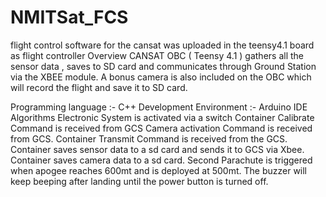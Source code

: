 # NMITSat_FCS
 flight control software for the cansat was uploaded in the teensy4.1 board as flight controller
Overview
CANSAT OBC ( Teensy 4.1 ) gathers all the sensor data , saves to SD card and communicates through Ground Station via the XBEE module.
A bonus camera is also included on the OBC which will record the flight and save it to SD card.

Programming language :- C++ 
Development Environment :- Arduino IDE
Algorithms
Electronic System is activated via a switch
Container Calibrate Command is received from GCS
Camera activation Command is received from GCS.
Container Transmit Command is received from the GCS.
Container saves sensor data to a sd card and sends it to GCS via Xbee.
Container saves camera data to a sd card.
Second Parachute is triggered when apogee reaches 600mt and is deployed at 500mt.
The buzzer will keep beeping after landing until the power button is turned off.
